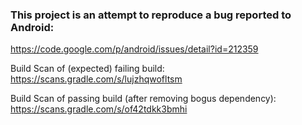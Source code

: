 ### This project is an attempt to reproduce a bug reported to Android:
https://code.google.com/p/android/issues/detail?id=212359

Build Scan of (expected) failing build: https://scans.gradle.com/s/lujzhqwofltsm

Build Scan of passing build (after removing bogus dependency): https://scans.gradle.com/s/of42tdkk3bmhi

